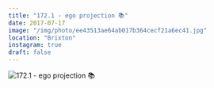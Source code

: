 ```yaml
---
title: "172.1 - ego projection 📚"
date: 2017-07-17
image: "/img/photo/ee43513ae64ab017b364cecf21a6ec41.jpg"
location: "Brixton"
instagram: true
draft: false
---
```


![172.1 - ego projection 📚](/img/photo/ee43513ae64ab017b364cecf21a6ec41.jpg)
